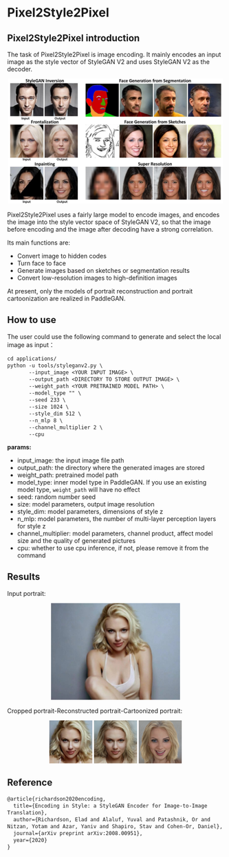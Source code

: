# Pixel2Style2Pixel

## Pixel2Style2Pixel introduction

The task of Pixel2Style2Pixel is image encoding. It mainly encodes an input image as the style vector of StyleGAN V2 and uses StyleGAN V2 as the decoder.

<div align="center">
  <img src="../../imgs/pSp-teaser.jpg" width="500"/>
</div>

Pixel2Style2Pixel uses a fairly large model to encode images, and encodes the image into the style vector space of StyleGAN V2, so that the image before encoding and the image after decoding have a strong correlation.

Its main functions are:

- Convert image to hidden codes
- Turn face to face
- Generate images based on sketches or segmentation results
- Convert low-resolution images to high-definition images

At present, only the models of portrait reconstruction and portrait cartoonization are realized in PaddleGAN.

## How to use

The user could use the following command to generate and select the local image as input：

```
cd applications/
python -u tools/styleganv2.py \
       --input_image <YOUR INPUT IMAGE> \
       --output_path <DIRECTORY TO STORE OUTPUT IMAGE> \
       --weight_path <YOUR PRETRAINED MODEL PATH> \
       --model_type "" \
       --seed 233 \
       --size 1024 \
       --style_dim 512 \
       --n_mlp 8 \
       --channel_multiplier 2 \
       --cpu
```

**params:**
- input_image: the input image file path
- output_path: the directory where the generated images are stored
- weight_path: pretrained model path
- model_type: inner model type in PaddleGAN. If you use an existing model type, `weight_path` will have no effect
- seed: random number seed
- size: model parameters, output image resolution
- style_dim: model parameters, dimensions of style z
- n_mlp: model parameters, the number of multi-layer perception layers for style z
- channel_multiplier: model parameters, channel product, affect model size and the quality of generated pictures
- cpu: whether to use cpu inference, if not, please remove it from the command


## Results

Input portrait:

<div align="center">
    <img src="../../imgs/pSp-input.png" width="300"/> 
</div>

Cropped portrait-Reconstructed portrait-Cartoonized portrait:

<div align="center">
    <img src="../../imgs/pSp-input-crop.png" width="100"/>
    <img src="../../imgs/pSp-inversion.png" width="100"/>
    <img src="../../imgs/pSp-toonify.png" width="100"/> 
</div>

## Reference

```
@article{richardson2020encoding,
  title={Encoding in Style: a StyleGAN Encoder for Image-to-Image Translation},
  author={Richardson, Elad and Alaluf, Yuval and Patashnik, Or and Nitzan, Yotam and Azar, Yaniv and Shapiro, Stav and Cohen-Or, Daniel},
  journal={arXiv preprint arXiv:2008.00951},
  year={2020}
}

```
